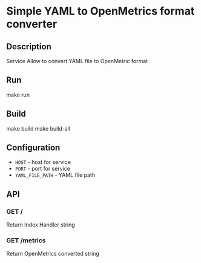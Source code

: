 Simple YAML to OpenMetrics format converter
===============

Description
--------
Service Allow to convert YAML file to OpenMetric format

Run
------
make run

Build
------
make build 
make build-all

Configuration
------------
- `HOST` - host for service
- `PORT` - port for service
- `YAML_FILE_PATH` - YAML file path

API
---
### GET /
Return Index Handler string

### GET /metrics
Return OpenMetrics converted string

